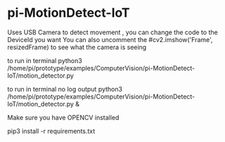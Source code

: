 # pi-MotionDetect-IoT
Uses USB Camera to detect movement , you can change the code to the DeviceId you want 
You can also uncomment the #cv2.imshow('Frame', resizedFrame) to see what the camera is seeing

to run in terminal
python3 /home/pi/prototype/examples/ComputerVision/pi-MotionDetect-IoT/motion_detector.py

to run in terminal no log output
python3 /home/pi/prototype/examples/ComputerVision/pi-MotionDetect-IoT/motion_detector.py &

Make sure you have OPENCV installed 

pip3 install -r requirements.txt 